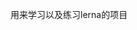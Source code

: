 <!--
 * @Name: 
 * @Description: 
 * @Author: 刘燕保
 * @Date: 2021-08-31 21:36:37
-->

用来学习以及练习lerna的项目
